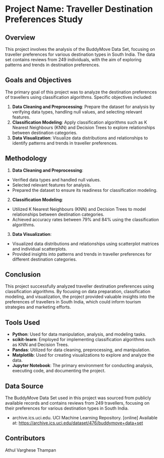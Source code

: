 # Project Name: Traveller Destination Preferences Study

## Overview

This project involves the analysis of the BuddyMove Data Set, focusing on traveller preferences for various destination types in South India. The data set contains reviews from 249 individuals, with the aim of exploring patterns and trends in destination preferences.

## Goals and Objectives

The primary goal of this project was to analyze the destination preferences of travellers using classification algorithms. Specific objectives included:

1. **Data Cleaning and Preprocessing**: Prepare the dataset for analysis by verifying data types, handling null values, and selecting relevant features.
2. **Classification Modeling**: Apply classification algorithms such as K Nearest Neighbours (KNN) and Decision Trees to explore relationships between destination categories.
3. **Data Visualization**: Visualize data distributions and relationships to identify patterns and trends in traveller preferences.

## Methodology
1. **Data Cleaning and Preprocessing**:

- Verified data types and handled null values.
- Selected relevant features for analysis.
- Prepared the dataset to ensure its readiness for classification modeling.
  
2. **Classification Modeling**:

- Utilized K Nearest Neighbours (KNN) and Decision Trees to model relationships between destination categories.
- Achieved accuracy rates between 79% and 84% using the classification algorithms.
  
3. **Data Visualization**:

- Visualized data distributions and relationships using scatterplot matrices and individual scatterplots.
- Provided insights into patterns and trends in traveller preferences for different destination categories.
  
## Conclusion
This project successfully analyzed traveller destination preferences using classification algorithms. By focusing on data preparation, classification modeling, and visualization, the project provided valuable insights into the preferences of travellers in South India, which could inform tourism strategies and marketing efforts.

## Tools Used
- **Python**: Used for data manipulation, analysis, and modeling tasks.
- **scikit-learn**: Employed for implementing classification algorithms such as KNN and Decision Trees.
- **Pandas**: Utilized for data cleaning, preprocessing, and manipulation.
- **Matplotlib**: Used for creating visualizations to explore and analyze the data.
- **Jupyter Notebook**: The primary environment for conducting analysis, executing code, and documenting the project.
  
## Data Source
The BuddyMove Data Set used in this project was sourced from publicly available records and contains reviews from 249 travellers, focusing on their preferences for various destination types in South India.
- archive.ics.uci.edu. UCI Machine Learning Repository. [online] Available at: https://archive.ics.uci.edu/dataset/476/buddymove+data+set 

## Contributors
Athul Varghese Thampan
